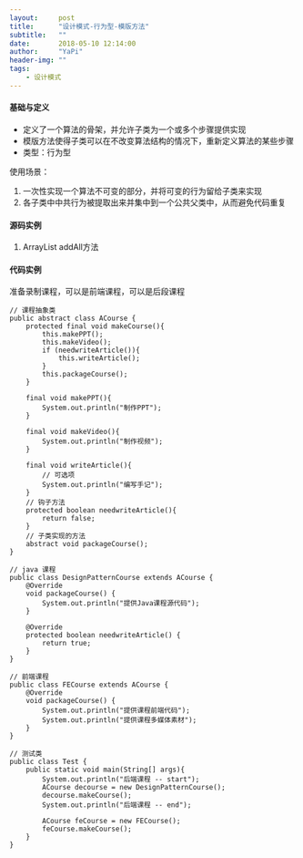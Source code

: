 ```yaml
---
layout:     post
title:      "设计模式-行为型-模版方法"
subtitle:   ""
date:       2018-05-10 12:14:00
author:     "YaPi"
header-img: ""
tags:
    - 设计模式
---
```


#### 基础与定义

- 定义了一个算法的骨架，并允许子类为一个或多个步骤提供实现
- 模版方法使得子类可以在不改变算法结构的情况下，重新定义算法的某些步骤
- 类型：行为型


使用场景：
1. 一次性实现一个算法不可变的部分，并将可变的行为留给子类来实现
2. 各子类中中共行为被提取出来并集中到一个公共父类中，从而避免代码重复


#### 源码实例
1. ArrayList addAll方法


#### 代码实例
准备录制课程，可以是前端课程，可以是后段课程
```
// 课程抽象类
public abstract class ACourse {
    protected final void makeCourse(){
        this.makePPT();
        this.makeVideo();
        if (needwriteArticle()){
            this.writeArticle();
        }
        this.packageCourse();
    }

    final void makePPT(){
        System.out.println("制作PPT");
    }

    final void makeVideo(){
        System.out.println("制作视频");
    }

    final void writeArticle(){
        // 可选项
        System.out.println("编写手记");
    }
    // 钩子方法
    protected boolean needwriteArticle(){
        return false;
    }
    // 子类实现的方法
    abstract void packageCourse();
}

// java 课程
public class DesignPatternCourse extends ACourse {
    @Override
    void packageCourse() {
        System.out.println("提供Java课程源代码");
    }

    @Override
    protected boolean needwriteArticle() {
        return true;
    }
}

// 前端课程
public class FECourse extends ACourse {
    @Override
    void packageCourse() {
        System.out.println("提供课程前端代码");
        System.out.println("提供课程多媒体素材");
    }
}

// 测试类
public class Test {
    public static void main(String[] args){
        System.out.println("后端课程 -- start");
        ACourse decourse = new DesignPatternCourse();
        decourse.makeCourse();
        System.out.println("后端课程 -- end");

        ACourse feCourse = new FECourse();
        feCourse.makeCourse();
    }
}

```